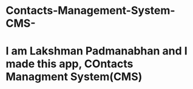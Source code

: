# Contacts-Management-System-CMS-

# I am Lakshman Padmanabhan and I made this app, COntacts Managment System(CMS)
